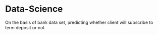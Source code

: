 # Data-Science
On the basis of bank data set, predicting whether client will subscribe to term deposit or not.
